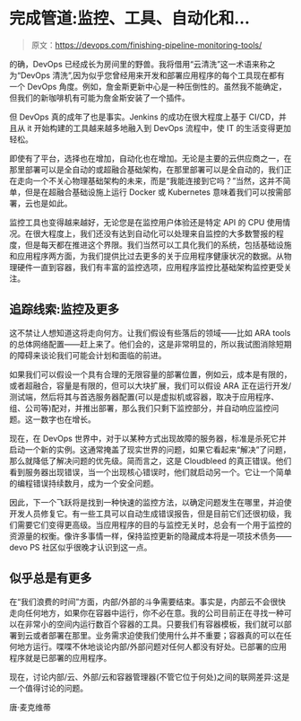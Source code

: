 # 完成管道:监控、工具、自动化和…

> 原文：<https://devops.com/finishing-pipeline-monitoring-tools/>

的确，DevOps 已经成长为房间里的野兽。我将借用“云清洗”这一术语来称之为“DevOps 清洗”,因为似乎您曾经用来开发和部署应用程序的每个工具现在都有一个 DevOps 角度。例如，詹金斯更新中心是一种压倒性的。虽然我不能确定，但我们的新咖啡机有可能为詹金斯安装了一个插件。

但 DevOps 真的成年了也是事实。Jenkins 的成功在很大程度上基于 CI/CD，并且从 it 开始构建的工具越来越多地融入到 DevOps 流程中，使 IT 的生活变得更加轻松。

即使有了平台，选择也在增加，自动化也在增加。无论是主要的云供应商之一，在那里部署可以是全自动的或超融合基础架构，在那里部署可以是全自动的，我们正在走向一个不关心物理基础架构的未来，而是“我能连接到它吗？”当然，这并不简单，但是在超融合基础设施上运行 Docker 或 Kubernetes 意味着我们可以按需部署，云也是如此。

监控工具也变得越来越好，无论您是在监控用户体验还是特定 API 的 CPU 使用情况。在很大程度上，我们还没有达到自动化可以处理来自监控的大多数警报的程度，但是每天都在推进这个界限。我们当然可以工具化我们的系统，包括基础设施和应用程序两方面，为我们提供比过去更多的关于应用程序健康状况的数据。从物理硬件一直到容器，我们有丰富的监控选项，应用程序监控比基础架构监控更受关注。

## 追踪线索:监控及更多

这不禁让人想知道这将走向何方。让我们假设有些落后的领域——比如 ARA tools 的总体网络配置——赶上来了。他们会的，这是非常明显的，所以我试图消除短期的障碍来谈论我们可能会计划和面临的前进。

如果我们可以假设一个具有合理的无限容量的部署位置，例如云，成本是有限的，或者超融合，容量是有限的，但可以大块扩展，我们可以假设 ARA 正在运行开发/测试端，然后将其与首选服务器配置(可以是虚拟机或容器，取决于应用程序、组、公司等)配对，并推出部署，那么我们只剩下监控部分，并自动响应监控问题。这一数字也在增长。

现在，在 DevOps 世界中，对于以某种方式出现故障的服务器，标准是杀死它并启动一个新的实例。这通常掩盖了现实世界的问题，如果它看起来“解决”了问题，那么就降低了解决问题的优先级。简而言之，这是 Cloudbleed 的真正错误。他们看到服务器出现错误，当一个出现核心错误时，他们就启动另一个。它让一个简单的编程错误持续数月，成为一个安全问题。

因此，下一个飞跃将是找到一种快速的监控方法，以确定问题发生在哪里，并迫使开发人员修复它。有一些工具可以自动生成错误报告，但是目前它们还很初级，我们需要它们变得更高级。当应用程序的目的与监控无关时，总会有一个用于监控的资源量的权衡。像许多事情一样，保持监控更新的隐藏成本将是一项技术债务——devo PS 社区似乎很晚才认识到这一点。

## 似乎总是有更多

在“我们浪费的时间”方面，内部/外部的斗争需要结束。事实是，内部云不会很快走向任何地方，如果你在容器中运行，你不必在意。我的公司目前正在寻找一种可以在非常小的空间内运行数百个容器的工具。只要我们有容器模板，我们就可以部署到云或者部署在那里。业务需求迫使我们使用什么并不重要；容器真的可以在任何地方运行。喋喋不休地谈论内部/外部问题对任何人都没有好处。已部署的应用程序就是已部署的应用程序。

现在，讨论内部/云、外部/云和容器管理器(不管它位于何处)之间的联网差异:这是一个值得讨论的问题。

唐·麦克维蒂